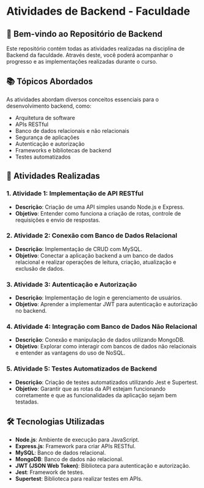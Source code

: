 # Atividades de Backend - Faculdade

## 🚀 Bem-vindo ao Repositório de Backend

Este repositório contém todas as atividades realizadas na disciplina de Backend da faculdade. Através deste, você poderá acompanhar o progresso e as implementações realizadas durante o curso.

## 📚 Tópicos Abordados

As atividades abordam diversos conceitos essenciais para o desenvolvimento backend, como:

- Arquitetura de software
- APIs RESTful
- Banco de dados relacionais e não relacionais
- Segurança de aplicações
- Autenticação e autorização
- Frameworks e bibliotecas de backend
- Testes automatizados

## 📝 Atividades Realizadas

### 1. **Atividade 1: Implementação de API RESTful**
   - **Descrição**: Criação de uma API simples usando Node.js e Express.
   - **Objetivo**: Entender como funciona a criação de rotas, controle de requisições e envio de respostas.

### 2. **Atividade 2: Conexão com Banco de Dados Relacional**
   - **Descrição**: Implementação de CRUD com MySQL.
   - **Objetivo**: Conectar a aplicação backend a um banco de dados relacional e realizar operações de leitura, criação, atualização e exclusão de dados.

### 3. **Atividade 3: Autenticação e Autorização**
   - **Descrição**: Implementação de login e gerenciamento de usuários.
   - **Objetivo**: Aprender a implementar JWT para autenticação e autorização no backend.

### 4. **Atividade 4: Integração com Banco de Dados Não Relacional**
   - **Descrição**: Conexão e manipulação de dados utilizando MongoDB.
   - **Objetivo**: Explorar como interagir com bancos de dados não relacionais e entender as vantagens do uso de NoSQL.

### 5. **Atividade 5: Testes Automatizados de Backend**
   - **Descrição**: Criação de testes automatizados utilizando Jest e Supertest.
   - **Objetivo**: Garantir que as rotas da API estejam funcionando corretamente e que as funcionalidades da aplicação sejam bem testadas.

## 🛠 Tecnologias Utilizadas

- **Node.js**: Ambiente de execução para JavaScript.
- **Express.js**: Framework para criar APIs RESTful.
- **MySQL**: Banco de dados relacional.
- **MongoDB**: Banco de dados não relacional.
- **JWT (JSON Web Token)**: Biblioteca para autenticação e autorização.
- **Jest**: Framework de testes.
- **Supertest**: Biblioteca para realizar testes em APIs.

